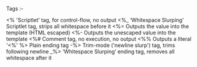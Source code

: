 
Tags :-

<%    'Scriptlet' tag, for control-flow, no output
<%_   ‘Whitespace Slurping’ Scriptlet tag, strips all whitespace before it
<%=   Outputs the value into the template (HTML escaped)
<%-   Outputs the unescaped value into the template
<%#   Comment tag, no execution, no output
<%%   Outputs a literal '<%'
%>    Plain ending tag
-%>   Trim-mode ('newline slurp') tag, trims following newline
_%>  ‘Whitespace Slurping’ ending tag, removes all whitespace after it
